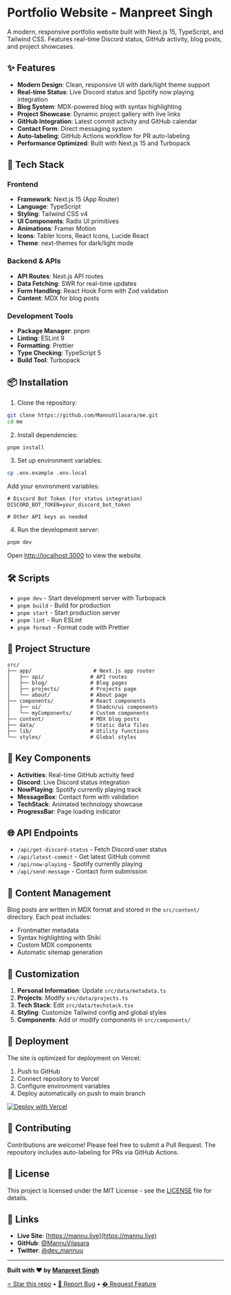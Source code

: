 # Portfolio Website - Manpreet Singh

A modern, responsive portfolio website built with Next.js 15, TypeScript, and Tailwind CSS. Features real-time Discord status, GitHub activity, blog posts, and project showcases.

## ✨ Features

- **Modern Design**: Clean, responsive UI with dark/light theme support
- **Real-time Status**: Live Discord status and Spotify now playing integration
- **Blog System**: MDX-powered blog with syntax highlighting
- **Project Showcase**: Dynamic project gallery with live links
- **GitHub Integration**: Latest commit activity and GitHub calendar
- **Contact Form**: Direct messaging system
- **Auto-labeling**: GitHub Actions workflow for PR auto-labeling
- **Performance Optimized**: Built with Next.js 15 and Turbopack

## 🚀 Tech Stack

### Frontend

- **Framework**: Next.js 15 (App Router)
- **Language**: TypeScript
- **Styling**: Tailwind CSS v4
- **UI Components**: Radix UI primitives
- **Animations**: Framer Motion
- **Icons**: Tabler Icons, React Icons, Lucide React
- **Theme**: next-themes for dark/light mode

### Backend & APIs

- **API Routes**: Next.js API routes
- **Data Fetching**: SWR for real-time updates
- **Form Handling**: React Hook Form with Zod validation
- **Content**: MDX for blog posts

### Development Tools

- **Package Manager**: pnpm
- **Linting**: ESLint 9
- **Formatting**: Prettier
- **Type Checking**: TypeScript 5
- **Build Tool**: Turbopack

## 📦 Installation

1. Clone the repository:

```bash
git clone https://github.com/MannuVilasara/me.git
cd me
```

2. Install dependencies:

```bash
pnpm install
```

3. Set up environment variables:

```bash
cp .env.example .env.local
```

Add your environment variables:

```env
# Discord Bot Token (for status integration)
DISCORD_BOT_TOKEN=your_discord_bot_token

# Other API keys as needed
```

4. Run the development server:

```bash
pnpm dev
```

Open [http://localhost:3000](http://localhost:3000) to view the website.

## 🛠️ Scripts

- `pnpm dev` - Start development server with Turbopack
- `pnpm build` - Build for production
- `pnpm start` - Start production server
- `pnpm lint` - Run ESLint
- `pnpm format` - Format code with Prettier

## 📁 Project Structure

```text
src/
├── app/                    # Next.js app router
│   ├── api/               # API routes
│   ├── blog/              # Blog pages
│   ├── projects/          # Projects page
│   └── about/             # About page
├── components/            # React components
│   ├── ui/                # Shadcn/ui components
│   └── myComponents/      # Custom components
├── content/               # MDX blog posts
├── data/                  # Static data files
├── lib/                   # Utility functions
└── styles/                # Global styles
```

## 🎨 Key Components

- **Activities**: Real-time GitHub activity feed
- **Discord**: Live Discord status integration
- **NowPlaying**: Spotify currently playing track
- **MessageBox**: Contact form with validation
- **TechStack**: Animated technology showcase
- **ProgressBar**: Page loading indicator

## 🌐 API Endpoints

- `/api/get-discord-status` - Fetch Discord user status
- `/api/latest-commit` - Get latest GitHub commit
- `/api/now-playing` - Spotify currently playing
- `/api/send-message` - Contact form submission

## 📝 Content Management

Blog posts are written in MDX format and stored in the `src/content/` directory. Each post includes:

- Frontmatter metadata
- Syntax highlighting with Shiki
- Custom MDX components
- Automatic sitemap generation

## 🔧 Customization

1. **Personal Information**: Update `src/data/metadata.ts`
1. **Projects**: Modify `src/data/projects.ts`
1. **Tech Stack**: Edit `src/data/techstack.tsx`
1. **Styling**: Customize Tailwind config and global styles
1. **Components**: Add or modify components in `src/components/`

## 🚀 Deployment

The site is optimized for deployment on Vercel:

1. Push to GitHub
1. Connect repository to Vercel
1. Configure environment variables
1. Deploy automatically on push to main branch

[![Deploy with Vercel](https://vercel.com/button)](https://vercel.com/new/clone?repository-url=https://github.com/MannuVilasara/me)

## 🤝 Contributing

Contributions are welcome! Please feel free to submit a Pull Request. The repository includes auto-labeling for PRs via GitHub Actions.

## 📄 License

This project is licensed under the MIT License - see the [LICENSE](LICENSE) file for details.

## 🔗 Links

- **Live Site**: [https://mannu.live](https://mannu.live)
- **GitHub**: [@MannuVilasara](https://github.com/MannuVilasara)
- **Twitter**: [@dev_mannuu](https://twitter.com/dev_mannuu)

______________________________________________________________________

**Built with ❤️ by [Manpreet Singh](https://mannu.live)**

[⭐ Star this repo](https://github.com/MannuVilasara/me/stargazers) • [🐛 Report Bug](https://github.com/MannuVilasara/me/issues) • [� Request Feature](https://github.com/MannuVilasara/me/issues)
